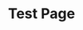 ---
title: Test Page
topper:
  topper_type: Hero - Big Search
  heading: Heading Test
  subheading: Subheading.
  styles:
    section:
      background_c: bg-wvu-gold
      text_c: text-wvu-blue
content_blocks:
  - _bookshop_name: section/hero
    heading: My Hero
    body:
    ctas:
    postscript_links:
    config:
      is_main: true
  - _bookshop_name: section/quicklinks
    heading: Quicklinks
    links:
      - text: Link 1
        ref:
        url: /url
  - _bookshop_name: section/backpage
    main:
      - _bookshop_name: detail/rich-text
        text: Here is my text.
      - _bookshop_name: detail/accordion
        panels:
          - title: Panel 1 Title
            text: Panel 1 text.
          - title: Panel 2 Title
            text: Panel 2 text.
      - _bookshop_name: detail/tabs
        tabs:
          - link: Tab 1
            text: Tab 1 text.
          - link: Tab 2
            text: Tab 1 text.
      - _bookshop_name: detail/youtube-video
        title: Video Title
        description: Video description.
        video_id: EMhV-NvxrAo
    sidebar: []
  - _bookshop_name: section/profile
    profiles:
      - person:
        name: Firstname Lastname
        heading: Heading
        quote: Quote.
        thumbnail: /uploads/clarence-moore.jpg
        thumbnail_alt:
        also_see: []
        show: '2024-09-01'
        hide: '2030-09-01'
---
